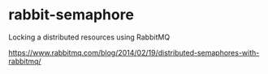 # rabbit-semaphore
Locking a distributed resources using RabbitMQ

https://www.rabbitmq.com/blog/2014/02/19/distributed-semaphores-with-rabbitmq/
